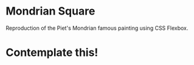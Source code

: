 # Mondrian Square


 Reproduction of the Piet's Mondrian famous painting using CSS Flexbox. 

# Contemplate this!
